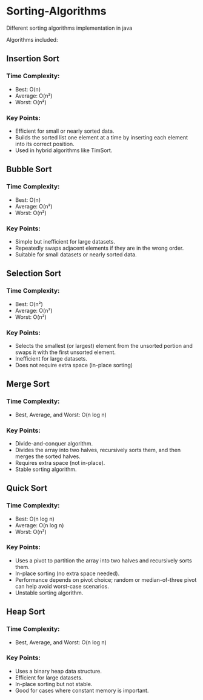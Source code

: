 # Sorting-Algorithms
Different sorting algorithms implementation in java

Algorithms included:
## Insertion Sort
### Time Complexity:
- Best: O(n)
- Average: O(n²)
- Worst: O(n²)
### Key Points:
- Efficient for small or nearly sorted data.
- Builds the sorted list one element at a time by inserting each element into its correct position.
- Used in hybrid algorithms like TimSort.

## Bubble Sort
### Time Complexity:
- Best: O(n)
- Average: O(n²)
- Worst: O(n²)
### Key Points:
- Simple but inefficient for large datasets.
- Repeatedly swaps adjacent elements if they are in the wrong order.
- Suitable for small datasets or nearly sorted data.

## Selection Sort
### Time Complexity:
- Best: O(n²)
- Average: O(n²)
- Worst: O(n²)
### Key Points:
- Selects the smallest (or largest) element from the unsorted portion and swaps it with the first unsorted element.
- Inefficient for large datasets.
- Does not require extra space (in-place sorting)

## Merge Sort
### Time Complexity:
- Best, Average, and Worst: O(n log n)
### Key Points:
- Divide-and-conquer algorithm.
- Divides the array into two halves, recursively sorts them, and then merges the sorted halves.
- Requires extra space (not in-place).
- Stable sorting algorithm.

## Quick Sort
### Time Complexity:
- Best: O(n log n)
- Average: O(n log n)
- Worst: O(n²)
### Key Points:
- Uses a pivot to partition the array into two halves and recursively sorts them.
- In-place sorting (no extra space needed).
- Performance depends on pivot choice; random or median-of-three pivot can help avoid worst-case scenarios.
- Unstable sorting algorithm.

## Heap Sort
### Time Complexity:
- Best, Average, and Worst: O(n log n)
### Key Points:
- Uses a binary heap data structure.
- Efficient for large datasets.
- In-place sorting but not stable.
- Good for cases where constant memory is important.

